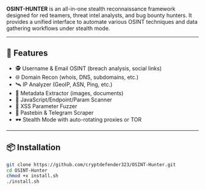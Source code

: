 **OSINT-HUNTER** is an all-in-one stealth reconnaissance framework designed for red teamers, threat intel analysts, and bug bounty hunters. It provides a unified interface to automate various OSINT techniques and data gathering workflows under stealth mode.

---

## 🚀 Features

- 🕵️ Username & Email OSINT (breach analysis, social links)
- 🌐 Domain Recon (whois, DNS, subdomains, etc.)
- 🛰️ IP Analyzer (GeoIP, ASN, Ping, etc.)
- 🧠 Metadata Extractor (images, documents)
- 🔎 JavaScript/Endpoint/Param Scanner
- 🧬 XSS Parameter Fuzzer
- 🧼 Pastebin & Telegram Scraper
- 🕶️ Stealth Mode with auto-rotating proxies or TOR

---

## 📦 Installation

```bash
git clone https://github.com/cryptdefender323/OSINT-Hunter.git
cd OSINT-Hunter
chmod +x install.sh
./install.sh
